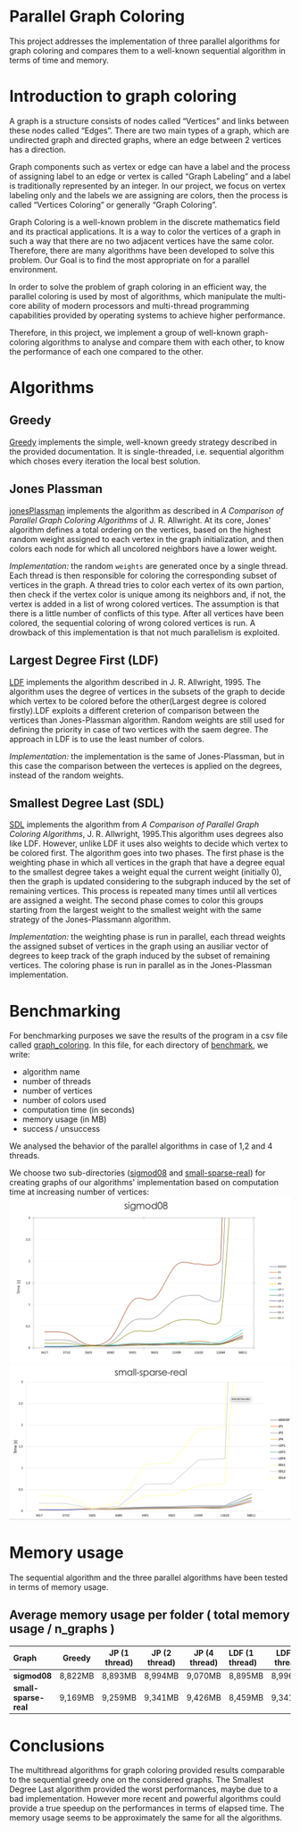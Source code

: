 <h1>Parallel Graph Coloring</h1>

This project addresses the implementation of three parallel algorithms for graph coloring and compares them to a well-known sequential algorithm in terms of time and memory.

# Introduction to graph coloring
A graph is a structure consists of nodes called “Vertices” and links between these nodes called “Edges”. There are two main types of a graph, which are undirected graph and directed graphs, where an edge between 2 vertices has a direction.

Graph components such as vertex or edge can have a label and the process of assigning label to an edge or vertex is called “Graph Labeling” and a label is traditionally represented by an integer. In our project, we focus on vertex labeling only and the labels we are assigning are colors, then the process is called “Vertices Coloring” or generally “Graph Coloring”.

Graph Coloring is a well-known problem in the discrete mathematics field and its practical applications. It is a way to color the vertices of a graph in such a way that there are no two adjacent vertices have the same color. Therefore, there are many algorithms have been developed to solve this problem. Our Goal is to find the most appropriate on for a parallel environment.

In order to solve the problem of graph coloring in an efficient way, the parallel coloring is used by most of algorithms, which manipulate the multi-core ability of modern processors and multi-thread programming capabilities provided by operating systems to achieve higher performance.

Therefore, in this project, we implement a group of well-known graph-coloring algorithms to analyse and compare them with each other, to know the performance of each one compared to the other.

# Algorithms 

## Greedy

[Greedy](./GraphColoring/greedy.h) implements the simple, well-known greedy strategy described in the provided documentation. 
It is single-threaded, i.e. sequential algorithm which choses every iteration the local best solution.

## Jones Plassman

[jonesPlassman](./GraphColoring/jonesPlassman.h) implements the algorithm as described in *A Comparison of Parallel Graph Coloring Algorithms* of J. R. Allwright. 
At its core, Jones' algorithm defines a total ordering on the vertices, based on the highest random weight assigned to each vertex in the graph initialization, and then colors each node for which all uncolored neighbors have a lower weight.

*Implementation:* the random `weights` are generated once by a single thread. Each thread is then responsible for coloring the corresponding subset of vertices in the graph. A thread tries to color each vertex of its own partion, then check if the vertex color is unique among its neighbors and, if not, the vertex is added in a list of wrong colored vertices. The assumption is that there is a little number of conflicts of this type. After all vertices have been colored, the sequential coloring of wrong colored vertices is run. A drowback of this implementation is that not much parallelism is exploited.

## Largest Degree First (LDF)

[LDF](./GraphColoring/largestDegreeFirst.h) implements the algorithm described in J. R. Allwright, 1995. The algorithm uses the degree of vertices in the subsets of the graph to decide which vertex to be colored before the other(Largest degree is colored firstly).LDF exploits a different creterion of comparison between the vertices than Jones-Plassman algorithm. Random weights are still used for defining the priority in case of two vertices with the saem degree. The approach in LDF is to use the least number of colors. 

*Implementation:* the implementation is the same of Jones-Plassman, but in this case the comparison between the verteces is applied on the degrees, instead of the random weights.

## Smallest Degree Last (SDL)

[SDL](./GraphColoring/smallestDegreeLast.h) implements the algorithm from *A Comparison of Parallel Graph Coloring Algorithms*, J. R. Allwright, 1995.This algorithm uses degrees also like LDF. However, unlike LDF it uses also weights to decide which vertex to be colored first. The algorithm goes into two phases. The first phase is the weighting phase in which all vertices in the graph that have a degree equal to the smallest degree takes a weight equal the current weight (initially 0), then the graph is updated considering to the subgraph induced by the set of remaining vertices. This process is repeated many times until all vertices are assigned a weight. The second phase comes to color this groups starting from the largest weight to the smallest weight with the same strategy of the Jones-Plassmann algorithm.

*Implementation:* the weighting phase is run in parallel, each thread weights the assigned subset of vertices in the graph using an ausiliar vector of degrees to keep track of the graph induced by the subset of remaining vertices. The coloring phase is run in parallel as in the Jones-Plassman implementation.  

# Benchmarking

For benchmarking purposes we save the results of the program in a csv file called [graph_coloring](./GraphColoring/graph_coloring.csv). In this file, for each directory of [benchmark](./GraphColoring/benchmark), we write:
- algorithm name
- number of threads
- number of vertices
- number of colors used
- computation time (in seconds)
- memory usage (in MB)
- success / unsuccess

We analysed the behavior of the parallel algorithms in case of 1,2 and 4 threads.

We choose two sub-directories ([sigmod08](./GraphColoring/benchmark/sigmod08) and [small-sparse-real](./GraphColoring/benchmark/small_sparse_real)) for creating graphs of our algorithms' implementation based on computation time at increasing number of vertices:
   ![](photo/sigmod08.png)
   ![](photo/small-sparse-real.png)

# Memory usage

The sequential algorithm and the three parallel algorithms have been tested in terms of memory usage. 

								
## Average memory usage per folder ( total memory usage / n_graphs )
| Graph             | Greedy | JP (1 thread) | JP (2 thread) | JP (4 thread) | LDF (1 thread) | LDF (2 thread) | LDF (4 thread) | SDL (1 thread) | SDL(2 thread) | SDL (4 thread) |
| :---------------- | :----: | :-----------: | :-----------: | :-----------: | :------------- | :------------: | :------------: | :------------: | :-----------: | :------------: |
| **sigmod08**          |    8,822MB   |   8,893MB           | 8,994MB   |      9,070MB         |     8,895MB	           |     8,996MB          |    9,07MB           |  8,945MB              |       8,989MB        |         9,059MB       |
| **small-sparse-real** |     9,169MB   |     9,259MB          |    9,341MB           |    9,426MB           |              8,459MB  |             9,341MB   |          9,426MB      |           9,296MB     |    9,336MB           |      9,415MB          |

      
# Conclusions
The multithread algorithms for graph coloring provided results comparable to the sequential greedy one on the considered graphs. The Smallest Degree Last algorithm provided the worst performances, maybe due to a bad implementation. However more recent and powerful algorithms could provide a true speedup on the performances in terms of elapsed time. The memory usage seems to be approximately the same for all the algorithms.




